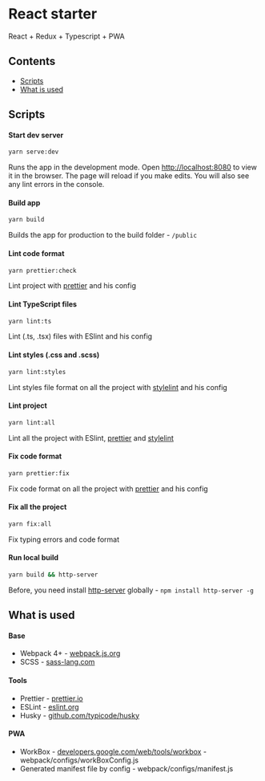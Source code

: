 # React starter

React + Redux + Typescript + PWA

## Contents

- [Scripts](#scripts)
- [What is used](#what-is-used)

## Scripts

#### Start dev server

```sh
yarn serve:dev
```
Runs the app in the development mode. Open [http://localhost:8080](http://localhost:8080) to view it in the browser. The page will reload if you make edits. You will also see any lint errors in the console.

#### Build app

```sh
yarn build
```
Builds the app for production to the build folder - `/public`

#### Lint code format

```sh
yarn prettier:check
```
Lint project with [prettier](https://prettier.io/) and his config

#### Lint TypeScript files

```sh
yarn lint:ts
```
Lint (.ts, .tsx) files with ESlint and his config

#### Lint styles (.css and .scss)

```sh
yarn lint:styles
```
Lint styles file format on all the project with [stylelint](https://github.com/stylelint/stylelint) and his config

#### Lint project

```sh
yarn lint:all
```
Lint all the project with ESlint, [prettier](https://prettier.io/) and [stylelint](https://github.com/stylelint/stylelint)


#### Fix code format

```sh
yarn prettier:fix
```
Fix code format on all the project with [prettier](https://prettier.io/) and his config

#### Fix all the project

```sh
yarn fix:all
```
Fix typing errors and code format

#### Run local build

```sh
yarn build && http-server
```
Before, you need install [http-server](https://github.com/http-party/http-server) globally - `npm install http-server -g`

## What is used

#### Base
- Webpack 4+ - [webpack.js.org](https://webpack.js.org/)
- SCSS  - [sass-lang.com](https://sass-lang.com/)

#### Tools
- Prettier - [prettier.io](https://prettier.io/)
- ESLint - [eslint.org](https://eslint.org/)
- Husky - [github.com/typicode/husky](https://github.com/typicode/husky)

#### PWA
- WorkBox - [developers.google.com/web/tools/workbox](https://developers.google.com/web/tools/workbox) - webpack/configs/workBoxConfig.js
- Generated manifest file by config - webpack/configs/manifest.js
